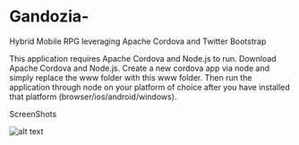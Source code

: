# Gandozia-
Hybrid Mobile RPG leveraging Apache Cordova and Twitter Bootstrap

This application requires Apache Cordova and Node.js to run. Download Apache Cordova and Node.js. Create a new cordova app via node and simply replace the www folder with this www folder. Then run the application through node on your platform of choice after you have installed that platform (browser/ios/android/windows).

ScreenShots

![alt text](https://i.imgur.com/NUmDgFM.png)
